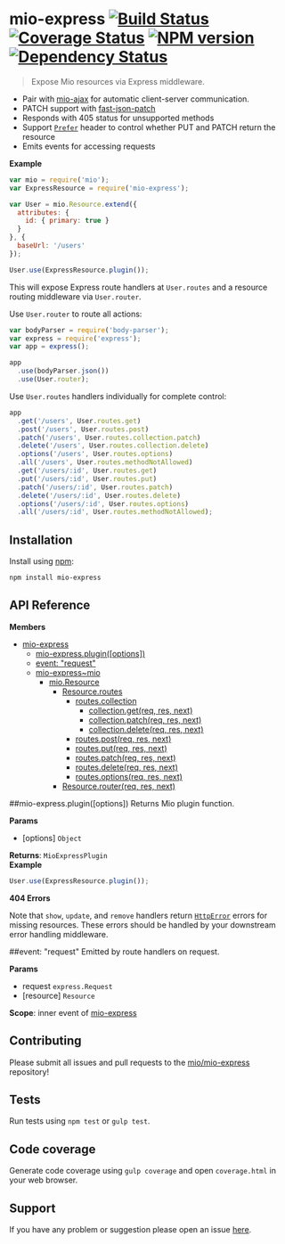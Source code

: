 # mio-express [![Build Status](http://img.shields.io/travis/mio/express.svg?style=flat)](http://travis-ci.org/mio/express) [![Coverage Status](https://img.shields.io/coveralls/mio/express.svg?style=flat)](https://coveralls.io/r/mio/express?branch=master) [![NPM version](http://img.shields.io/npm/v/mio-express.svg?style=flat)](https://www.npmjs.org/package/mio-express) [![Dependency Status](http://img.shields.io/david/mio/express.svg?style=flat)](https://david-dm.org/mio/express)

> Expose Mio resources via Express middleware.

- Pair with [mio-ajax](https://github.com/mio/ajax) for automatic
  client-server communication.
- PATCH support with
  [fast-json-patch](https://github.com/Starcounter-Jack/Fast-JSON-Patch)
- Responds with 405 status for unsupported methods
- Support [`Prefer`](http://tools.ietf.org/html/rfc7240#section-4.2)
  header to control whether PUT and PATCH return the resource
- Emits events for accessing requests

**Example**  
```javascript
var mio = require('mio');
var ExpressResource = require('mio-express');

var User = mio.Resource.extend({
  attributes: {
    id: { primary: true }
  }
}, {
  baseUrl: '/users'
});

User.use(ExpressResource.plugin());
```

This will expose Express route handlers at `User.routes` and a resource
routing middleware via `User.router`.

Use `User.router` to route all actions:

```javascript
var bodyParser = require('body-parser');
var express = require('express');
var app = express();

app
  .use(bodyParser.json())
  .use(User.router);
```

Use `User.routes` handlers individually for complete control:

```javascript
app
  .get('/users', User.routes.get)
  .post('/users', User.routes.post)
  .patch('/users', User.routes.collection.patch)
  .delete('/users', User.routes.collection.delete)
  .options('/users', User.routes.options)
  .all('/users', User.routes.methodNotAllowed)
  .get('/users/:id', User.routes.get)
  .put('/users/:id', User.routes.put)
  .patch('/users/:id', User.routes.patch)
  .delete('/users/:id', User.routes.delete)
  .options('/users/:id', User.routes.options)
  .all('/users/:id', User.routes.methodNotAllowed);
```

## Installation

Install using [npm](https://www.npmjs.org/):

```sh
npm install mio-express
```

## API Reference
**Members**

* [mio-express](#module_mio-express)
  * [mio-express.plugin([options])](#module_mio-express.plugin)
  * [event: "request"](#event_request)
  * [mio-express~mio](#external_mio)
    * [mio.Resource](#external_mio.Resource)
      * [Resource.routes](#external_mio.Resource.routes)
        * [routes.collection](#external_mio.Resource.routes.collection)
          * [collection.get(req, res, next)](#external_mio.Resource.routes.collection.get)
          * [collection.patch(req, res, next)](#external_mio.Resource.routes.collection.patch)
          * [collection.delete(req, res, next)](#external_mio.Resource.routes.collection.delete)
        * [routes.post(req, res, next)](#external_mio.Resource.routes.post)
        * [routes.put(req, res, next)](#external_mio.Resource.routes.put)
        * [routes.patch(req, res, next)](#external_mio.Resource.routes.patch)
        * [routes.delete(req, res, next)](#external_mio.Resource.routes.delete)
        * [routes.options(req, res, next)](#external_mio.Resource.routes.options)
      * [Resource.router(req, res, next)](#external_mio.Resource.router)

<a name="module_mio-express.plugin"></a>
##mio-express.plugin([options])
Returns Mio plugin function.

**Params**

- \[options\] `Object`  

**Returns**: `MioExpressPlugin`  
**Example**  
```javascript
User.use(ExpressResource.plugin());
```

**404 Errors**

Note that `show`, `update`, and `remove` handlers return
[`HttpError`](https://github.com/c9/node-http-error) errors for missing
resources. These errors should be handled by your downstream error handling
middleware.

<a name="event_request"></a>
##event: "request"
Emitted by route handlers on request.

**Params**

- request `express.Request`  
- \[resource\] `Resource`  

**Scope**: inner event of [mio-express](#module_mio-express)  


## Contributing

Please submit all issues and pull requests to the [mio/mio-express](http://github.com/mio/express) repository!

## Tests

Run tests using `npm test` or `gulp test`.

## Code coverage

Generate code coverage using `gulp coverage` and open `coverage.html` in your
web browser.

## Support

If you have any problem or suggestion please open an issue [here](https://github.com/mio/express/issues).
